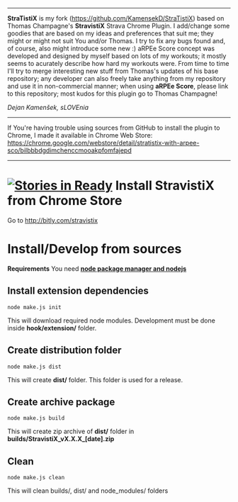 ***************************************************************************************************************************
__StraTistiX__  is my fork (https://github.com/KamensekD/StraTistiX) based on Thomas Champagne's __StravistiX__ Strava Chrome Plugin.
I add/change some goodies that are based on my ideas and preferences that suit me; they might or might not suit You and/or Thomas. I try to fix any bugs found and, of course, also might introduce some new :)
aRPEe Score concept was developed and designed by myself based on lots of my workouts; it mostly seems to acurately describe how hard my workouts were.
From time to time I'll try to merge interesting new stuff from Thomas's updates of his base repository; any developer can also freely take anything from my repository and use it in non-commercial manner; when using __aRPEe Score__, please link to this repository; most kudos for this plugin go to Thomas Champagne!

_Dejan Kamenšek, sLOVEnia_
***************************************************************************************************************************
If You're having trouble using sources from GitHub to install the plugin to Chrome, I made it available in Chrome Web Store:
https://chrome.google.com/webstore/detail/stratistix-with-arpee-sco/bilbbbdgdimchenccmooakpfomfajepd
***************************************************************************************************************************


[![Stories in Ready](https://badge.waffle.io/thomaschampagne/stravistix.png?label=ready&title=Ready)](http://waffle.io/thomaschampagne/stravistix)
Install StravistiX from Chrome Store
==========
Go to http://bitly.com/stravistix

Install/Develop from sources
==========
**Requirements**
You need [**node package manager and nodejs**](http://nodejs.org/) 

## Install extension dependencies
```
node make.js init
```
This will download required node modules. Development must be done inside **hook/extension/** folder.

## Create distribution folder 
```
node make.js dist
```
This will create **dist/** folder. This folder is used for a release.

## Create archive package 
```
node make.js build
```
This will create zip archive of **dist/** folder in **builds/StravistiX\_vX.X.X\_[date].zip**

## Clean 
```
node make.js clean
```
This will clean builds/, dist/ and node_modules/ folders

